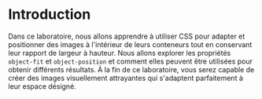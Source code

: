 # Introduction

Dans ce laboratoire, nous allons apprendre à utiliser CSS pour adapter et positionner des images à l'intérieur de leurs conteneurs tout en conservant leur rapport de largeur à hauteur. Nous allons explorer les propriétés `object-fit` et `object-position` et comment elles peuvent être utilisées pour obtenir différents résultats. À la fin de ce laboratoire, vous serez capable de créer des images visuellement attrayantes qui s'adaptent parfaitement à leur espace désigné.
